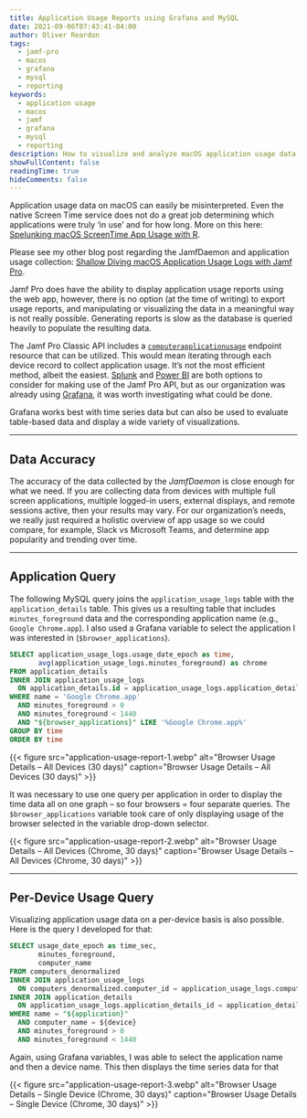 ```yaml
---
title: Application Usage Reports using Grafana and MySQL
date: 2021-09-06T07:43:41-04:00
author: Oliver Reardon
tags: 
  - jamf-pro
  - macos
  - grafana
  - mysql
  - reporting
keywords: 
  - application usage
  - macos
  - jamf
  - grafana
  - mysql
  - reporting
description: How to visualize and analyze macOS application usage data from Jamf Pro using Grafana and MySQL.
showFullContent: false
readingTime: true
hideComments: false
---
```


Application usage data on macOS can easily be misinterpreted. Even the native Screen Time service does not do a great job determining which applications were truly ‘in use’ and for how long. More on this here: [Spelunking macOS ScreenTime App Usage with R](https://www.r-bloggers.com/2019/10/spelunking-macos-screentime-app-usage-with-r/).

Please see my other blog post regarding the JamfDaemon and application usage collection: [Shallow Diving macOS Application Usage Logs with Jamf Pro](/posts/shallow-diving-macos-application-usage-logs/).

Jamf Pro does have the ability to display application usage reports using the web app, however, there is no option (at the time of writing) to export usage reports, and manipulating or visualizing the data in a meaningful way is not really possible. Generating reports is slow as the database is queried heavily to populate the resulting data.

The Jamf Pro Classic API includes a [`computerapplicationusage`](https://developer.jamf.com/jamf-pro/reference/computerapplicationusage) endpoint resource that can be utilized. This would mean iterating through each device record to collect application usage. It’s not the most efficient method, albeit the easiest. [Splunk](https://splunkbase.splunk.com/app/4729#/overview) and [Power BI](https://marketplace.jamf.com/details/power-bi) are both options to consider for making use of the Jamf Pro API, but as our organization was already using [Grafana](https://grafana.com/), it was worth investigating what could be done.

Grafana works best with time series data but can also be used to evaluate table-based data and display a wide variety of visualizations.

---

## Data Accuracy

The accuracy of the data collected by the _JamfDaemon_ is close enough for what we need. If you are collecting data from devices with multiple full screen applications, multiple logged-in users, external displays, and remote sessions active, then your results may vary. For our organization’s needs, we really just required a holistic overview of app usage so we could compare, for example, Slack vs Microsoft Teams, and determine app popularity and trending over time.

---

## Application Query

The following MySQL query joins the `application_usage_logs` table with the `application_details` table. This gives us a resulting table that includes `minutes_foreground` data and the corresponding application name (e.g., `Google Chrome.app`). I also used a Grafana variable to select the application I was interested in (`$browser_applications`).

```sql
SELECT application_usage_logs.usage_date_epoch as time,
       avg(application_usage_logs.minutes_foreground) as chrome
FROM application_details
INNER JOIN application_usage_logs
  ON application_details.id = application_usage_logs.application_details_id
WHERE name = 'Google Chrome.app'
  AND minutes_foreground > 0
  AND minutes_foreground < 1440
  AND "${browser_applications}" LIKE '%Google Chrome.app%'
GROUP BY time
ORDER BY time
```

{{< figure src="application-usage-report-1.webp" alt="Browser Usage Details – All Devices (30 days)" caption="Browser Usage Details – All Devices (30 days)" >}}
 
It was necessary to use one query per application in order to display the time data all on one graph – so four browsers = four separate queries. The `$browser_applications` variable took care of only displaying usage of the browser selected in the variable drop-down selector.

{{< figure src="application-usage-report-2.webp" alt="Browser Usage Details – All Devices (Chrome, 30 days)" caption="Browser Usage Details – All Devices (Chrome, 30 days)" >}}

---

## Per-Device Usage Query

Visualizing application usage data on a per-device basis is also possible. Here is the query I developed for that:

```sql
SELECT usage_date_epoch as time_sec,
       minutes_foreground,
       computer_name
FROM computers_denormalized
INNER JOIN application_usage_logs
  ON computers_denormalized.computer_id = application_usage_logs.computer_id
INNER JOIN application_details
  ON application_usage_logs.application_details_id = application_details.id
WHERE name = "${application}"
  AND computer_name = ${device}
  AND minutes_foreground > 0
  AND minutes_foreground < 1440
```

Again, using Grafana variables, I was able to select the application name and then a device name. This then displays the time series data for that

{{< figure src="application-usage-report-3.webp" alt="Browser Usage Details – Single Device (Chrome, 30 days)" caption="Browser Usage Details – Single Device (Chrome, 30 days)" >}}
